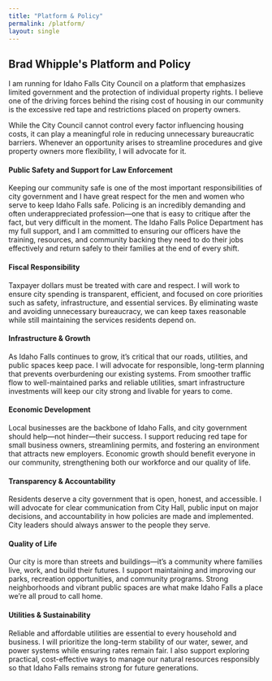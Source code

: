 ```yaml
---
title: "Platform & Policy"
permalink: /platform/
layout: single
---
```


## Brad Whipple's Platform and Policy

I am running for Idaho Falls City Council on a platform that emphasizes limited government and the protection of individual property rights. I believe one of the driving forces behind the rising cost of housing in our community is the excessive red tape and restrictions placed on property owners.

While the City Council cannot control every factor influencing housing costs, it can play a meaningful role in reducing unnecessary bureaucratic barriers. Whenever an opportunity arises to streamline procedures and give property owners more flexibility, I will advocate for it.



#### Public Safety and Support for Law Enforcement

Keeping our community safe is one of the most important responsibilities of city government and I have great respect for the men and women who serve to keep Idaho Falls safe. Policing is an incredibly demanding and often underappreciated profession—one that is easy to critique after the fact, but very difficult in the moment. The Idaho Falls Police Department has my full support, and I am committed to ensuring our officers have the training, resources, and community backing they need to do their jobs effectively and return safely to their families at the end of every shift.

#### Fiscal Responsibility

Taxpayer dollars must be treated with care and respect. I will work to ensure city spending is transparent, efficient, and focused on core priorities such as safety, infrastructure, and essential services. By eliminating waste and avoiding unnecessary bureaucracy, we can keep taxes reasonable while still maintaining the services residents depend on.

#### Infrastructure & Growth

As Idaho Falls continues to grow, it’s critical that our roads, utilities, and public spaces keep pace. I will advocate for responsible, long-term planning that prevents overburdening our existing systems. From smoother traffic flow to well-maintained parks and reliable utilities, smart infrastructure investments will keep our city strong and livable for years to come.

#### Economic Development

Local businesses are the backbone of Idaho Falls, and city government should help—not hinder—their success. I support reducing red tape for small business owners, streamlining permits, and fostering an environment that attracts new employers. Economic growth should benefit everyone in our community, strengthening both our workforce and our quality of life.

#### Transparency & Accountability

Residents deserve a city government that is open, honest, and accessible. I will advocate for clear communication from City Hall, public input on major decisions, and accountability in how policies are made and implemented. City leaders should always answer to the people they serve.

#### Quality of Life

Our city is more than streets and buildings—it’s a community where families live, work, and build their futures. I support maintaining and improving our parks, recreation opportunities, and community programs. Strong neighborhoods and vibrant public spaces are what make Idaho Falls a place we’re all proud to call home.

#### Utilities & Sustainability

Reliable and affordable utilities are essential to every household and business. I will prioritize the long-term stability of our water, sewer, and power systems while ensuring rates remain fair. I also support exploring practical, cost-effective ways to manage our natural resources responsibly so that Idaho Falls remains strong for future generations.